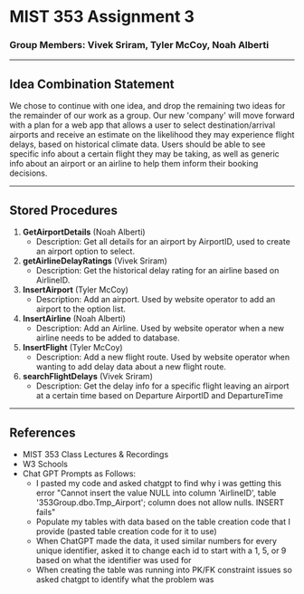# MIST 353 Assignment 3
### Group Members: Vivek Sriram, Tyler McCoy, Noah Alberti
****
## Idea Combination Statement
We chose to continue with one idea, and drop the remaining two ideas for the remainder of our work as a group. Our new 'company' will move forward with a plan for a web app that allows a user to select destination/arrival airports
and receive an estimate on the likelihood they may experience flight delays, based on historical climate data. Users should be able to see specific info about a certain flight they may be taking, as well as generic info about an airport or an airline to help
them inform their booking decisions.
****
## Stored Procedures
1. **GetAirportDetails** (Noah Alberti)
	- Description: Get all details for an airport by AirportID, used to create an airport option to select.
2. **getAirlineDelayRatings** (Vivek Sriram)
	- Description: Get the historical delay rating for an airline based on AirlineID.
3. **InsertAirport** (Tyler McCoy)
	- Description: Add an airport. Used by website operator to add an airport to the option list.
4. **InsertAirline** (Noah Alberti)
	- Description: Add an Airline. Used by website operator when a new airline needs to be added to database.
5. **InsertFlight** (Tyler McCoy)
	- Description: Add a new flight route. Used by website operator when wanting to add delay data about a new flight route.
6. **searchFlightDelays** (Vivek Sriram)
	- Description: Get the delay info for a specific flight leaving an airport at a certain time based on Departure AirportID and DepartureTime
****
## References
- MIST 353 Class Lectures & Recordings
- W3 Schools
- Chat GPT Prompts as Follows:
	- I pasted my code and asked chatgpt to find why i was getting this error "Cannot insert the value NULL into column 'AirlineID', table '353Group.dbo.Tmp_Airport'; column does not allow nulls. INSERT fails"
	- Populate my tables with data based on the table creation code that I provide (pasted table creation code for it to use)
	- When ChatGPT made the data, it used similar numbers for every unique identifier, asked it to change each id to start with a 1, 5, or 9 based on what the identifier was used for
 	- When creating the table was running into PK/FK constraint issues so asked chatgpt to identify what the problem was 	 

